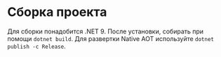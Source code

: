 # Сборка проекта
Для сборки понадобится .NET 9. После установки, собирать при помощи `dotnet build`.
Для развертки Native AOT используйте `dotnet publish -c Release`.
